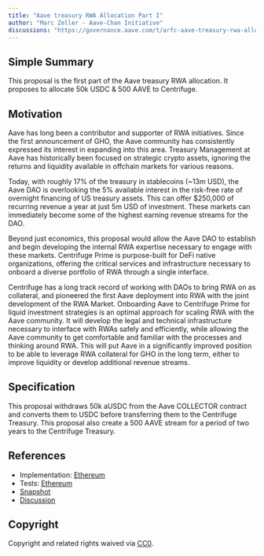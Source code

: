 ```yaml
---
title: "Aave treasury RWA Allocation Part I"
author: "Marc Zeller - Aave-Chan Initiative"
discussions: "https://governance.aave.com/t/arfc-aave-treasury-rwa-allocation/14790"
---
```


## Simple Summary

This proposal is the first part of the Aave treasury RWA allocation. It proposes to allocate 50k USDC & 500 AAVE to Centrifuge.

## Motivation

Aave has long been a contributor and supporter of RWA initiatives. Since the first announcement of GHO, the Aave community has consistently expressed its interest in expanding into this area. Treasury Management at Aave has historically been focused on strategic crypto assets, ignoring the returns and liquidity available in offchain markets for various reasons.

Today, with roughly 17% of the treasury in stablecoins (~13m USD), the Aave DAO is overlooking the 5% available interest in the risk-free rate of overnight financing of US treasury assets. This can offer $250,000 of recurring revenue a year at just 5m USD of investment. These markets can immediately become some of the highest earning revenue streams for the DAO.

Beyond just economics, this proposal would allow the Aave DAO to establish and begin developing the internal RWA expertise necessary to engage with these markets. Centrifuge Prime is purpose-built for DeFi native organizations, offering the critical services and infrastructure necessary to onboard a diverse portfolio of RWA through a single interface.

Centrifuge has a long track record of working with DAOs to bring RWA on as collateral, and pioneered the first Aave deployment into RWA with the joint development of the RWA Market. Onboarding Aave to Centrifuge Prime for liquid investment strategies is an optimal approach for scaling RWA with the Aave community. It will develop the legal and technical infrastructure necessary to interface with RWAs safely and efficiently, while allowing the Aave community to get comfortable and familiar with the processes and thinking around RWA. This will put Aave in a significantly improved position to be able to leverage RWA collateral for GHO in the long term, either to improve liquidity or develop additional revenue streams.

## Specification

This proposal withdraws 50k aUSDC from the Aave COLLECTOR contract and converts them to USDC before transferring them to the Centrifuge Treasury.
This proposal also create a 500 AAVE stream for a period of two years to the Centrifuge Treasury.

## References

- Implementation: [Ethereum](https://github.com/bgd-labs/aave-proposals/blob/main/src/20230925_AaveV2_Eth_AaveTreasuryRWAAllocationPartI/AaveV2_Ethereum_AaveTreasuryRWAAllocationPartI_20230925.sol)
- Tests: [Ethereum](https://github.com/bgd-labs/aave-proposals/blob/main/src/20230925_AaveV2_Eth_AaveTreasuryRWAAllocationPartI/AaveV2_Ethereum_AaveTreasuryRWAAllocationPartI_20230925.t.sol)
- [Snapshot](https://snapshot.org/#/aave.eth/proposal/0x71db494e4b49e7533c5ccaa566686b2d045b0761cb3296a2d77af4b500566eb0)
- [Discussion](https://governance.aave.com/t/arfc-aave-treasury-rwa-allocation/14790)

## Copyright

Copyright and related rights waived via [CC0](https://creativecommons.org/publicdomain/zero/1.0/).
